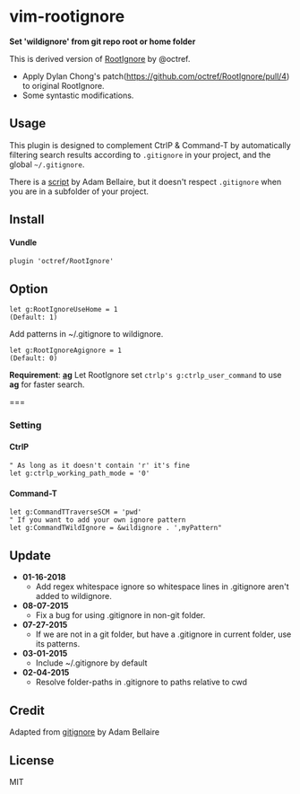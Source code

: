 # vim-rootignore

**Set 'wildignore' from git repo root or home folder**

This is derived version of [RootIgnore](https://github.com/octref/RootIgnore) by @octref.

- Apply Dylan Chong's patch(https://github.com/octref/RootIgnore/pull/4) to original RootIgnore.
- Some syntastic modifications.

## Usage
This plugin is designed to complement CtrlP & Command-T by automatically
filtering search results according to `.gitignore` in your project, and
the global `~/.gitignore`.

There is a [script](http://www.vim.org/scripts/script.php?script_id=2557) by
Adam Bellaire, but it doesn't respect `.gitignore` when you are in a subfolder
of your project.

## Install
#### Vundle

```Vim
plugin 'octref/RootIgnore'
```

## Option
```
let g:RootIgnoreUseHome = 1
(Default: 1)
```
Add patterns in ~/.gitignore to wildignore.

```
let g:RootIgnoreAgignore = 1
(Default: 0)
```
**Requirement**: [**ag**](https://github.com/ggreer/the_silver_searcher)
Let RootIgnore set `ctrlp's g:ctrlp_user_command` to use **ag** for
faster search.

===

### Setting

#### CtrlP
```Vim
" As long as it doesn't contain 'r' it's fine
let g:ctrlp_working_path_mode = '0'
```

#### Command-T
```Vim
let g:CommandTTraverseSCM = 'pwd'
" If you want to add your own ignore pattern
let g:CommandTWildIgnore = &wildignore . ',myPattern"
```

## Update

- **01-16-2018**
  - Add regex whitespace ignore so whitespace lines in .gitignore aren't added to wildignore.
- **08-07-2015**
  - Fix a bug for using .gitignore in non-git folder.
- **07-27-2015**
  - If we are not in a git folder, but have a .gitignore in current folder, use its patterns.
- **03-01-2015**
  - Include ~/.gitignore by default
- **02-04-2015**
  - Resolve folder-paths in .gitignore to paths relative to cwd

## Credit
Adapted from [gitignore](http://www.vim.org/scripts/script.php?script_id=2557)
by Adam Bellaire

## License
MIT

